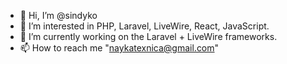 - 👋 Hi, I’m @sindyko
- 👀 I’m interested in PHP, Laravel, LiveWire, React, JavaScript.
- 🌱 I’m currently working on the Laravel + LiveWire frameworks.
- 📫 How to reach me "naykatexnica@gmail.com"

<!---
sindyko/sindyko is a ✨ special ✨ repository because its `README.md` (this file) appears on your GitHub profile.
You can click the Preview link to take a look at your changes.
--->
